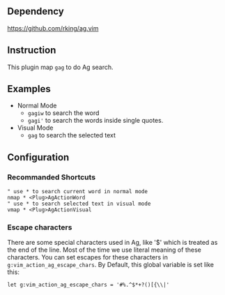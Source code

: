 ## Dependency
https://github.com/rking/ag.vim

## Instruction
This plugin map `gag` to do Ag search.

## Examples
- Normal Mode
  - `gagiw` to search the word
  - `gagi'` to search the words inside single quotes.
- Visual Mode
  - `gag` to search the selected text

## Configuration

### Recommanded Shortcuts
```vimscript
" use * to search current word in normal mode
nmap * <Plug>AgActionWord
" use * to search selected text in visual mode
vmap * <Plug>AgActionVisual
```

### Escape characters
There are some special characters used in Ag, like '$' which is treated as the
end of the line. Most of the time we use literal meaning of these characters.
You can set escapes for these characters in `g:vim_action_ag_escape_chars`.
By Default, this global variable is set like this:
```
let g:vim_action_ag_escape_chars = '#%.^$*+?()[{\\|'
```
